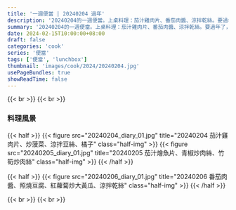 ```yaml
---
title: '一週便當 | 20240204 過年'
description: '20240204的一週便當。上桌料理：茄汁雞肉片、番茄肉醬、涼拌乾絲。要過年了，簡單清冰箱'
summary: '20240204的一週便當。上桌料理：茄汁雞肉片、番茄肉醬、涼拌乾絲。要過年了，簡單清冰箱。'
date: 2024-02-15T10:00:00+08:00
draft: false
categories: 'cook'
series: '便當'
tags: ['便當', 'lunchbox']
thumbnail: 'images/cook/2024/20240204.jpg'
usePageBundles: true
showReadTime: false
---
```


{{< br >}}
{{< br >}}

### 料理風景

{{< half >}}
{{< figure src="20240204_diary_01.jpg" title="20240204 茄汁雞肉片、炒菠菜、涼拌豆絲、橘子" class="half-img" >}}
{{< figure src="20240205_diary_01.jpg" title="20240205 茄汁燴魚片、青椒炒肉絲、竹筍炒肉絲" class="half-img" >}}
{{< /half >}}

{{< half >}}
{{< figure src="20240206_diary_01.jpg" title="20240206 番茄肉醬、照燒豆腐、紅蘿蔔炒大黃瓜、涼拌乾絲" class="half-img" >}}
{{< /half >}}

{{< br >}}
{{< br >}}
